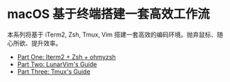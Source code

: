 # macOS 基于终端搭建一套高效工作流

本系列将基于 iTerm2, Zsh, Tmux, Vim 搭建一套高效的编码环境。抛弃鼠标、随心所欲、提升效率。

- [Part One: Iterm2 + Zsh + ohmyzsh](./part1-iterm2-zsh-and-oh-my-zsh.md)
- [Part Two: LunarVim's Guide](./part2-neovim-guide.md)
- [Part Three: Tmux's Guide](./part2-tmux-guide.md)
